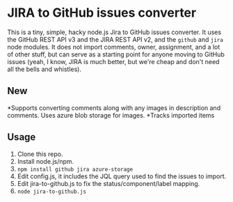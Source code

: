 JIRA to GitHub issues converter
===============================

This is a tiny, simple, hacky node.js Jira to GitHub issues converter. It uses the GitHub REST API v3 and the JIRA REST API v2, and the `github` and `jira` node modules. It does not import comments, owner, assignment, and a lot of other stuff, but can serve as a starting point for anyone moving to GitHub issues (yeah, I know, JIRA is much better, but we're cheap and don't need all the bells and whistles).

New
---

*Supports converting comments along with any images in description and comments. Uses azure blob storage for images.
*Tracks imported items

Usage
-----

 1. Clone this repo.
 2. Install node.js/npm.
 3. `npm install github jira azure-storage`
 4. Edit config.js, it includes the JQL query used to find the issues to import.
 5. Edit jira-to-github.js to fix the status/component/label mapping.
 6. `node jira-to-github.js`

